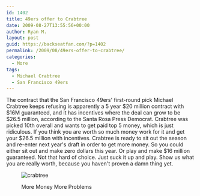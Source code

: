 ```yaml
---
id: 1402
title: 49ers offer to Crabtree
date: 2009-08-27T13:55:56+00:00
author: Ryan M.
layout: post
guid: https://backseatfan.com/?p=1402
permalink: /2009/08/49ers-offer-to-crabtree/
categories:
  - More
tags:
  - Michael Crabtree
  - San Francisco 49ers
---
```


<div class="entry">
  <p>
    The contract that the San Francisco 49ers' first-round pick Michael Crabtree keeps refusing is apparently a 5 year $20 million contract with $16M guaranteed, and it has incentives where the deal can grow to be $26.5 million, according to the Santa Rosa Press Democrat. Crabtree was picked 10th overall and wants to get paid top 5 money, which is just ridiculous. If you think you are worth so much money work for it and get your $26.5 million with incentives. Crabtree is ready to sit out the season and re-enter next year's draft in order to get more money. So you could either sit out and make zero dollars this year. Or play and make $16 million guaranteed. Not that hard of choice. Just suck it up and play. Show us what you are really worth, because you haven't proven a damn thing yet.
  </p><figure id="attachment_988" style="width: 214px" class="wp-caption alignnone">

  <img class="size-full wp-image-988  " title="crabtree" src="/images/2009/08/crabtree.jpg" alt="crabtree" width="214" height="223" srcset="/images/2009/08/crabtree.jpg 306w, /images/2009/08/crabtree-287x300.jpg 287w" sizes="(max-width: 214px) 100vw, 214px" /><figcaption class="wp-caption-text">More Money More Problems</figcaption></figure>
</div>
